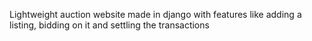 Lightweight auction website made in django with features like adding a listing, bidding on it and settling the transactions
